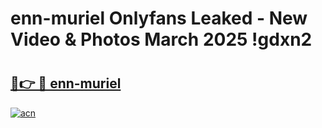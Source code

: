 # enn-muriel Onlyfans Leaked - New Video & Photos March 2025 !gdxn2

# <h2><a href="https://jntwzn.iuczelnia.edu.pl?title=enn-muriel&ref=gdxn2">🔗👉 🔴 enn-muriel</a></h2>

[![acn](https://github.com/user-attachments/assets/0f9c940e-d8b0-45ae-aac7-cd30a18b3e1c)](https://jntwzn.iuczelnia.edu.pl?title=enn-muriel&ref=gdxn2)

